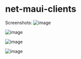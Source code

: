 # net-maui-clients

Screenshots:
![image](https://github.com/andremn/net-maui-clients/assets/10975787/a5326d8a-4aa2-43a6-adb6-3d6f1772a757)

![image](https://github.com/andremn/net-maui-clients/assets/10975787/ccf195ca-e654-4d14-a136-dcd197facb92)

![image](https://github.com/andremn/net-maui-clients/assets/10975787/f36b5435-427e-4338-8cfb-c4d14b6e27fe)

![image](https://github.com/andremn/net-maui-clients/assets/10975787/e768a811-a489-4f27-85db-8f13ec1efaeb)
